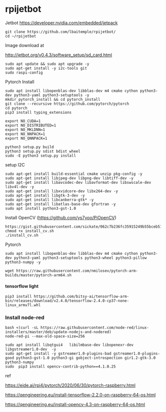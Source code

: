 # rpijetbot
Jetbot https://developer.nvidia.com/embedded/jetpack

```
git clone https://github.com/lbaitemple/rpijetbot/
cd ~/rpijetbot
```

Image download at 

http://jetbot.org/v0.4.3/software_setup/sd_card.html

```
sudo apt update && sudo apt upgrade -y
sudo apt-get install -y i2c-tools git
sudo raspi-config
```
Pytorch Install
```
sudo apt install libopenblas-dev libblas-dev m4 cmake cython python3-dev python3-yaml python3-setuptools -y
mkdir pytorch_install && cd pytorch_install
git clone --recursive https://github.com/pytorch/pytorch
cd pytorch
pip3 install typing_extensions

export NO_CUDA=1
export NO_DISTRIBUTED=1
export NO_MKLDNN=1 
export NO_NNPACK=1
export NO_QNNPACK=1

python3 setup.py build
python3 setup.py sdist bdist_wheel
sudo -E python3 setup.py install
```
setup I2C

```
sudo apt-get install build-essential cmake unzip pkg-config -y 
sudo apt-get install libjpeg-dev libpng-dev libtiff-dev -y
sudo apt-get install libavcodec-dev libavformat-dev libswscale-dev libv4l-dev -y
sudo apt-get install libxvidcore-dev libx264-dev -y
sudo apt-get install libgtk-3-dev -y
sudo apt-get install libcanberra-gtk* -y
sudo apt-get install libatlas-base-dev gfortran -y
sudo apt install python3-gst-1.0

```
Install OpenCV (https://github.com/ys7yoo/PiOpenCV)
```
https://gist.githubusercontent.com/sickate/062c7b236fc35915249b55bceb51e3a7/raw/0d13f297af6fa149b46f52b62c888701ab24000b/install_cv.sh
chmod +x install_cv.sh
./install_cv.sh
```

Pytorch
```
sudo apt install libopenblas-dev libblas-dev m4 cmake cython python3-dev python3-yaml python3-setuptools python3-wheel python3-pillow python3-numpy -y

wget https://raw.githubusercontent.com/nmilosev/pytorch-arm-builds/master/pytorch-arm64.sh
```

#### tensorflow light
```
pip3 install https://github.com/bitsy-ai/tensorflow-arm-bin/releases/download/v2.4.0/tensorflow-2.4.0-cp37-none-linux_armv7l.whl
```

### Install node-red
```
bash <(curl -sL https://raw.githubusercontent.com/node-red/linux-installers/master/deb/update-nodejs-and-nodered)
node-red-pi --max-old-space-size=256

```

```
sudo apt install libqtgui4   libilmbase-dev libopenexr-dev libgstreamer1.0-dev  -y
sudo apt-get install -y gstreamer1.0-plugins-bad gstreamer1.0-plugins-good python3-gst-1.0 python3-gi gobject-introspection gir1.2-gtk-3.0 python3-numpy
sudo  pip3 install opencv-contrib-python==4.1.0.25
```
ref

https://eide.ai/rpi4/pytorch/2020/06/30/pytorch-raspberry.html

https://qengineering.eu/install-tensorflow-2.2.0-on-raspberry-64-os.html

https://qengineering.eu/install-opencv-4.3-on-raspberry-64-os.html
